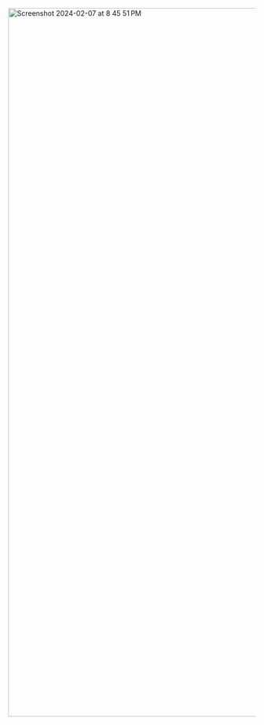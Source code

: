 <img width="1440" alt="Screenshot 2024-02-07 at 8 45 51 PM" src="https://github.com/Hs918131/Basic_css_2/assets/91822610/36bc51f1-a7e8-43e4-ac66-d0113a1e2b2d">
